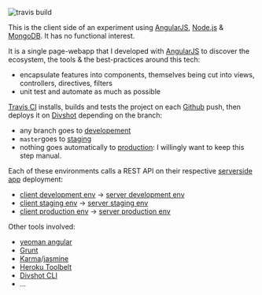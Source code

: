 ![travis build](https://travis-ci.org/damrem/anm-client.svg)

This is the client side of an experiment using [AngularJS](https://angularjs.org/), [Node.js](http://nodejs.org/) & [MongoDB](http://www.mongodb.org/). It has no functional interest.

It is a single page-webapp that I developed with [AngularJS](https://angularjs.org/) to discover the ecosystem, the tools & the best-practices around this tech:
* encapsulate features into components, themselves being cut into views, controllers, directives, filters
* unit test and automate as much as possible

[Travis CI](https://travis-ci.org/damrem/anm-client) installs, builds and tests the project on each [Github](https://github.com/damrem/anm-client) push, then deploys it on [Divshot](https://divshot.com/) depending on the branch:
* any branch goes to [developement](http://development.anm-client.divshot.io/)
* `master`goes to [staging](http://staging.anm-client.divshot.io/)
* nothing goes automatically to [production](http://anm-client.divshot.io/): I willingly want to keep this step manual.
 
Each of these environments calls a REST API on their respective [serverside app](https://github.com/damrem/anm-server) deployment:
* [client development env](http://development.anm-client.divshot.io/) -> [server development env](http://anm-server-dev.herokuapp.com/)
* [client staging env](http://staging.anm-client.divshot.io/) -> [server staging env](http://anm-server-stg.herokuapp.com/)
* [client production env](http://anm-client.divshot.io/) -> [server production env](http://anm-server.herokuapp.com/)
 
Other tools involved:
* [yeoman angular](https://github.com/yeoman/generator-angular)
* [Grunt](http://gruntjs.com/)
* [Karma](https://github.com/karma-runner/karma)/[jasmine](http://jasmine.github.io/)
* [Heroku Toolbelt](https://toolbelt.heroku.com/)
* [Divshot CLI](https://www.npmjs.org/package/divshot-cli)
* ...
